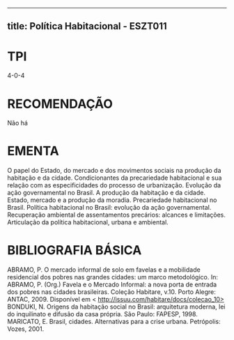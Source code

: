 
---
title: Política Habitacional - ESZT011 
---

# TPI

4-0-4

# RECOMENDAÇÃO

Não há

# EMENTA

O papel do Estado, do mercado e dos movimentos sociais na produção da habitação e da cidade. Condicionantes da precariedade habitacional e sua relação com as especificidades do processo de urbanização. Evolução da ação governamental no Brasil. A produção da habitação e da cidade. Estado, mercado e a produção da moradia. Precariedade habitacional no Brasil. Política habitacional no Brasil: evolução da ação governamental. Recuperação ambiental de assentamentos precários: alcances e limitações. Articulação da política habitacional, urbana e ambiental.

# BIBLIOGRAFIA BÁSICA

ABRAMO, P. O mercado informal de solo em favelas e a mobilidade residencial dos pobres nas grandes cidades: um marco metodológico. In: ABRAMO, P. (Org.) Favela e o Mercado Informal: a nova porta de entrada dos pobres nas cidades brasileiras. Coleção Habitare, v.10. Porto Alegre: ANTAC, 2009. Disponível em < http://issuu.com/habitare/docs/colecao_10>
BONDUKI, N. Origens da habitação social no Brasil: arquitetura moderna, lei do inquilinato e difusão da casa própria. São Paulo: FAPESP, 1998.
MARICATO, E. Brasil, cidades. Alternativas para a crise urbana. Petrópolis: Vozes, 2001.
        